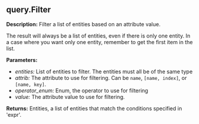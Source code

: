 ## query.Filter  
  
  
**Description:** Filter a list of entities based on an attribute value.


The result will always be a list of entities, even if there is only one entity.
In a case where you want only one entity, remember to get the first item in the list.

  
  
**Parameters:**  
  * *entities:* List of entities to filter. The entities must all be of the same type  
  * *attrib:* The attribute to use for filtering. Can be `name`, `[name, index]`, or `[name, key]`.  
  * *operator\_enum:* Enum, the operator to use for filtering  
  * *value:* The attribute value to use for filtering.  
  
**Returns:** Entities, a list of entities that match the conditions specified in 'expr'.  

